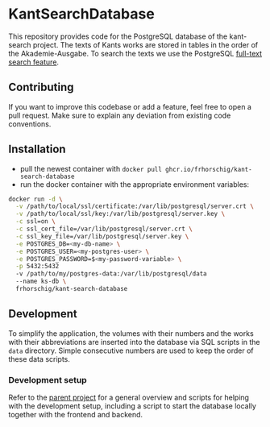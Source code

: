# KantSearchDatabase

This repository provides code for the PostgreSQL database of the kant-search project. The texts of Kants works are stored in tables in the order of the Akademie-Ausgabe. To search the texts we use the PostgreSQL [full-text search feature](https://www.postgresql.org/docs/current/textsearch.html).

## Contributing

If you want to improve this codebase or add a feature, feel free to open a pull request. Make sure to explain any deviation from existing code conventions.

## Installation

- pull the newest container with `docker pull ghcr.io/frhorschig/kant-search-database`
- run the docker container with the appropriate environment variables:

```bash
docker run -d \
  -v /path/to/local/ssl/certificate:/var/lib/postgresql/server.crt \
  -v /path/to/local/ssl/key:/var/lib/postgresql/server.key \
  -c ssl=on \
  -c ssl_cert_file=/var/lib/postgresql/server.crt \
  -c ssl_key_file=/var/lib/postgresql/server.key \
  -e POSTGRES_DB=<my-db-name> \
  -e POSTGRES_USER=<my-postgres-user> \
  -e POSTGRES_PASSWORD=$<my-password-variable> \
  -p 5432:5432
  -v /path/to/my/postgres-data:/var/lib/postgresql/data
  --name ks-db \
  frhorschig/kant-search-database
```

## Development

To simplify the application, the volumes with their numbers and the works with their abbreviations are inserted into the database via SQL scripts in the `data` directory. Simple consecutive numbers are used to keep the order of these data scripts.

### Development setup

Refer to the [parent project](https://github.com/FrHorschig/kant-search) for a general overview and scripts for helping with the development setup, including a script to start the database locally together with the frontend and backend.
